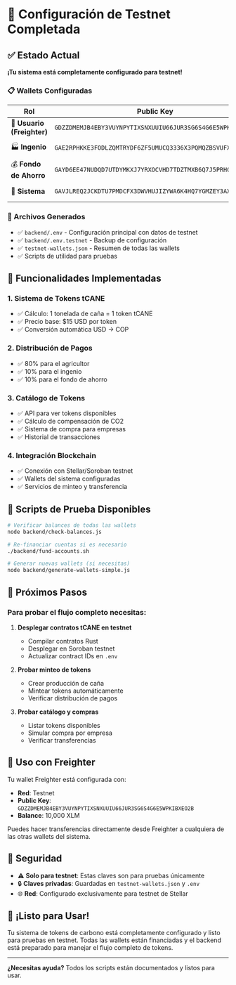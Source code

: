 # 🚀 Configuración de Testnet Completada

## ✅ Estado Actual

**¡Tu sistema está completamente configurado para testnet!** 

### 📋 Wallets Configuradas

| Rol | Public Key | Balance | Estado |
|-----|------------|---------|--------|
| 👤 **Usuario (Freighter)** | `GDZZDMEMJB4EBY3VUYNPYTIXSNXUUIU66JUR3SG6S4G6E5WPKIBXEO2B` | 10,000 XLM | ✅ Activa |
| 🏭 **Ingenio** | `GAE2RPHKKE3FODLZQMTRYDF6ZF5UMUCQ3336X3PQMQZBSVUFX5EOK7YD` | 10,000 XLM | ✅ Activa |
| 💰 **Fondo de Ahorro** | `GAYD6EE47NUDQD7UTDYMKXJ7YRXOCVHD7TDZTMXB6Q7J5PRHCN4TSIFM` | 10,000 XLM | ✅ Activa |
| 🤖 **Sistema** | `GAVJLREQ2JCKDTU7PMDCFX3DWVHUJIZYWA6K4HQ7YGMZEY3AXLHC2V6X` | 10,000 XLM | ✅ Activa |

### 🔧 Archivos Generados

- ✅ `backend/.env` - Configuración principal con datos de testnet
- ✅ `backend/.env.testnet` - Backup de configuración
- ✅ `testnet-wallets.json` - Resumen de todas las wallets
- ✅ Scripts de utilidad para pruebas

## 🎯 Funcionalidades Implementadas

### 1. **Sistema de Tokens tCANE**
- ✅ Cálculo: 1 tonelada de caña = 1 token tCANE
- ✅ Precio base: $15 USD por token
- ✅ Conversión automática USD → COP

### 2. **Distribución de Pagos**
- ✅ 80% para el agricultor
- ✅ 10% para el ingenio
- ✅ 10% para el fondo de ahorro

### 3. **Catálogo de Tokens**
- ✅ API para ver tokens disponibles
- ✅ Cálculo de compensación de CO2
- ✅ Sistema de compra para empresas
- ✅ Historial de transacciones

### 4. **Integración Blockchain**
- ✅ Conexión con Stellar/Soroban testnet
- ✅ Wallets del sistema configuradas
- ✅ Servicios de minteo y transferencia

## 🧪 Scripts de Prueba Disponibles

```bash
# Verificar balances de todas las wallets
node backend/check-balances.js

# Re-financiar cuentas si es necesario
./backend/fund-accounts.sh

# Generar nuevas wallets (si necesitas)
node backend/generate-wallets-simple.js
```

## 🚀 Próximos Pasos

### Para probar el flujo completo necesitas:

1. **Desplegar contratos tCANE en testnet**
   - Compilar contratos Rust
   - Desplegar en Soroban testnet
   - Actualizar contract IDs en `.env`

2. **Probar minteo de tokens**
   - Crear producción de caña
   - Mintear tokens automáticamente
   - Verificar distribución de pagos

3. **Probar catálogo y compras**
   - Listar tokens disponibles
   - Simular compra por empresa
   - Verificar transferencias

## 📱 Uso con Freighter

Tu wallet Freighter está configurada con:
- **Red**: Testnet
- **Public Key**: `GDZZDMEMJB4EBY3VUYNPYTIXSNXUUIU66JUR3SG6S4G6E5WPKIBXEO2B`
- **Balance**: 10,000 XLM

Puedes hacer transferencias directamente desde Freighter a cualquiera de las otras wallets del sistema.

## 🔐 Seguridad

- ⚠️ **Solo para testnet**: Estas claves son para pruebas únicamente
- 🔒 **Claves privadas**: Guardadas en `testnet-wallets.json` y `.env`
- 🌐 **Red**: Configurado exclusivamente para testnet de Stellar

## 🎉 ¡Listo para Usar!

Tu sistema de tokens de carbono está completamente configurado y listo para pruebas en testnet. Todas las wallets están financiadas y el backend está preparado para manejar el flujo completo de tokens.

---

**¿Necesitas ayuda?** Todos los scripts están documentados y listos para usar.